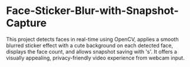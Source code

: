 # Face-Sticker-Blur-with-Snapshot-Capture
This project detects faces in real-time using OpenCV, applies a smooth blurred sticker effect with a cute background on each detected face, displays the face count, and allows snapshot saving with 's'. It offers a visually appealing, privacy-friendly video experience from webcam input.
